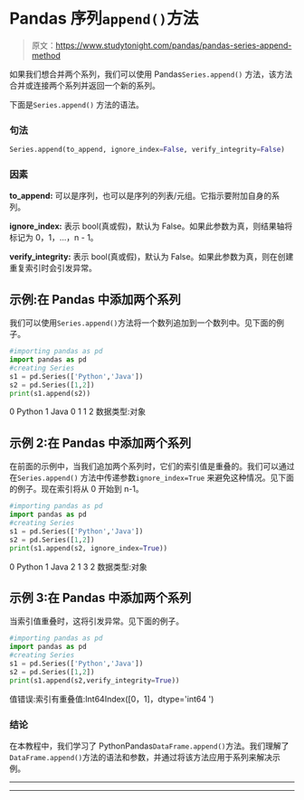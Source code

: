 # Pandas 序列`append()`方法

> 原文：<https://www.studytonight.com/pandas/pandas-series-append-method>

如果我们想合并两个系列，我们可以使用 Pandas`Series.append()` 方法，该方法合并或连接两个系列并返回一个新的系列。

下面是`Series.append()` 方法的语法。

### 句法

```py
Series.append(to_append, ignore_index=False, verify_integrity=False)
```

### 因素

**to_append:** 可以是序列，也可以是序列的列表/元组。它指示要附加自身的系列。

**ignore_index:** 表示 bool(真或假)，默认为 False。如果此参数为真，则结果轴将标记为 0，1，…，n - 1。

**verify_integrity:** 表示 bool(真或假)，默认为 False。如果此参数为真，则在创建重复索引时会引发异常。

## 示例:在 Pandas 中添加两个系列

我们可以使用`Series.append()`方法将一个数列追加到一个数列中。见下面的例子。

```py
#importing pandas as pd
import pandas as pd
#creating Series
s1 = pd.Series(['Python','Java'])
s2 = pd.Series([1,2])
print(s1.append(s2))
```

0 Python
1 Java
0 1
1 2
数据类型:对象

## 示例 2:在 Pandas 中添加两个系列

在前面的示例中，当我们追加两个系列时，它们的索引值是重叠的。我们可以通过在`Series.append()` 方法中传递参数`ignore_index=True` 来避免这种情况。见下面的例子。现在索引将从 0 开始到 n-1。

```py
#importing pandas as pd
import pandas as pd
#creating Series
s1 = pd.Series(['Python','Java'])
s2 = pd.Series([1,2])
print(s1.append(s2, ignore_index=True))
```

0 Python
1 Java
2 1
3 2
数据类型:对象

## 示例 3:在 Pandas 中添加两个系列

当索引值重叠时，这将引发异常。见下面的例子。

```py
#importing pandas as pd
import pandas as pd
#creating Series
s1 = pd.Series(['Python','Java'])
s2 = pd.Series([1,2])
print(s1.append(s2,verify_integrity=True))
```

值错误:索引有重叠值:Int64Index([0，1]，dtype='int64 ')

### 结论

在本教程中，我们学习了 PythonPandas`DataFrame.append()`方法。我们理解了`DataFrame.append()`方法的语法和参数，并通过将该方法应用于系列来解决示例。

* * *

* * *